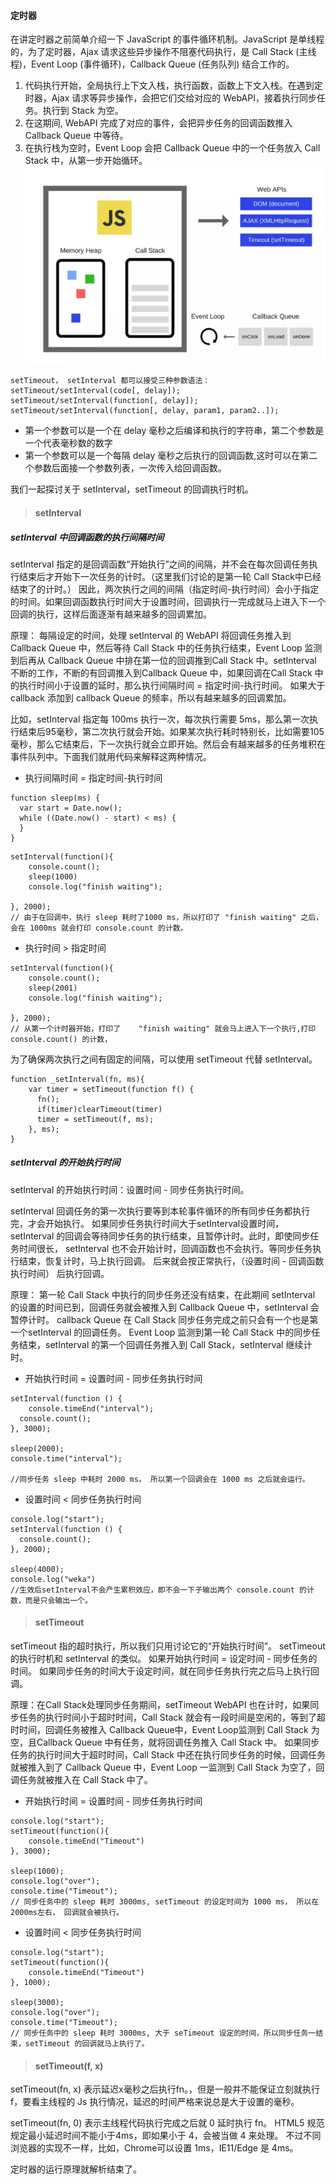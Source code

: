 #### 定时器

在讲定时器之前简单介绍一下 JavaScript 的事件循环机制。JavaScript 是单线程的，为了定时器，Ajax 请求这些异步操作不阻塞代码执行，是 Call Stack (主线程)，Event Loop (事件循环)，Callback Queue (任务队列) 结合工作的。

1. 代码执行开始，全局执行上下文入栈，执行函数，函数上下文入栈。在遇到定时器，Ajax 请求等异步操作，会把它们交给对应的 WebAPI，接着执行同步任务。执行到 Stack 为空。
2. 在这期间, WebAPI 完成了对应的事件，会把异步任务的回调函数推入 Callback Queue 中等待。
3. 在执行栈为空时，Event Loop 会把 Callback Queue 中的一个任务放入 Call Stack 中，从第一步开始循环。
![事件机制](../image/知识点总结/定时器/Event-Loop.png)
```
setTimeout， setInterval 都可以接受三种参数语法：
setTimeout/setInterval(code[, delay]); 
setTimeout/setInterval(function[, delay]); 
setTimeout/setInterval(function[, delay, param1, param2..]); 
```
* 第一个参数可以是一个在 delay 毫秒之后编译和执行的字符串，第二个参数是一个代表毫秒数的数字
* 第一个参数可以是一个每隔 delay 毫秒之后执行的回调函数,这时可以在第二个参数后面接一个参数列表，一次传入给回调函数。


我们一起探讨关于 setInterval，setTimeout 的回调执行时机。

> #### setInterval
##### setInterval 中回调函数的执行间隔时间
setInterval 指定的是回调函数“开始执行”之间的间隔，并不会在每次回调任务执行结束后才开始下一次任务的计时。（这里我们讨论的是第一轮 Call Stack中已经结束了的计时。）
因此，两次执行之间的间隔（指定时间-执行时间）会小于指定的时间。如果回调函数执行时间大于设置时间，回调执行一完成就马上进入下一个回调的执行，这样后面逐渐有越来越多的回调累加。

原理： 每隔设定的时间，处理 setInterval 的 WebAPI 将回调任务推入到 Callback Queue 中，然后等待 Call Stack 中的任务执行结束，Event Loop 监测到后再从 Callback Queue 中排在第一位的回调推到Call Stack 中。setInterval 不断的工作，不断的有回调推入到Callback Queue 中，如果回调在Call Stack 中的执行时间小于设置的延时，那么执行间隔时间 = 指定时间-执行时间。 如果大于 callback 添加到 callback Queue 的频率，所以有越来越多的回调累加。

比如，setInterval 指定每 100ms 执行一次，每次执行需要 5ms，那么第一次执行结束后95毫秒，第二次执行就会开始。如果某次执行耗时特别长，比如需要105毫秒，那么它结束后，下一次执行就会立即开始。然后会有越来越多的任务堆积在事件队列中。下面我们就用代码来解释这两种情况。

* 执行间隔时间 = 指定时间-执行时间
```
function sleep(ms) {
  var start = Date.now();
  while ((Date.now() - start) < ms) {
  }
}
```
```
setInterval(function(){
	console.count(); 
	sleep(1000)
	console.log("finish waiting"); 

}, 2000);	
// 由于在回调中，执行 sleep 耗时了1000 ms，所以打印了 "finish waiting" 之后，会在 1000ms 就会打印 console.count 的计数。
```
* 执行时间 > 指定时间
```
setInterval(function(){
	console.count(); 
	sleep(2001)
	console.log("finish waiting"); 

}, 2000);	
// 从第一个计时器开始，打印了	"finish waiting" 就会马上进入下一个执行,打印 console.count() 的计数，
```


为了确保两次执行之间有固定的间隔，可以使用 setTimeout 代替 setInterval。
```
function _setInterval(fn, ms){
	var timer = setTimeout(function f() {
	  fn();
	  if(timer)clearTimeout(timer)
	  timer = setTimeout(f, ms);
	}, ms);	 
}
```

##### setInterval 的开始执行时间

setInterval 的开始执行时间：设置时间 - 同步任务执行时间。

setInterval 回调任务的第一次执行要等到本轮事件循环的所有同步任务都执行完，才会开始执行。 如果同步任务执行时间大于setInterval设置时间，setInterval 的回调会等待同步任务的执行结束，且暂停计时。此时，即使同步任务时间很长， setInterval 也不会开始计时，回调函数也不会执行。等同步任务执行结束，恢复计时，马上执行回调。 后来就会按正常执行，（设置时间 - 回调函数执行时间） 后执行回调。

原理： 
第一轮 Call Stack 中执行的同步任务还没有结束，在此期间 setInterval 的设置的时间已到，回调任务就会被推入到 Callback Queue 中，setInterval 会暂停计时。
callback Queue 在 Call Stack 同步任务完成之前只会有一个也是第一个setInterval 的回调任务。
Event Loop 监测到第一轮 Call Stack 中的同步任务结束，setInterval 的第一个回调任务推入到 Call Stack，setInterval 继续计时。

* 开始执行时间 = 设置时间 - 同步任务执行时间
```
setInterval(function () {
	console.timeEnd("interval");
  console.count(); 
}, 3000);

sleep(2000);
console.time("interval");

//同步任务 sleep 中耗时 2000 ms。 所以第一个回调会在 1000 ms 之后就会运行。
```
* 设置时间 < 同步任务执行时间
```
console.log("start");
setInterval(function () {
  console.count(); 
}, 2000);

sleep(4000);
console.log("weka")
//生效后setInterval不会产生累积效应，即不会一下子输出两个 console.count 的计数，而是只会输出一个。	

```

> #### setTimeout
setTimeout 指的超时执行，所以我们只用讨论它的“开始执行时间”。 setTimeout 的执行时机和 setInterval 的类似。 如果开始执行时间 = 设定时间 - 同步任务的时间。 如果同步任务的时间大于设定时间，就在同步任务执行完之后马上执行回调。

原理：在Call Stack处理同步任务期间，setTimeout WebAPI 也在计时，如果同步任务的执行时间小于超时时间，Call Stack 就会有一段时间是空闲的，等到了超时时间，回调任务被推入 Callback Queue中，Event Loop监测到 Call Stack 为空，且Callback Queue 中有任务，就将回调任务推入 Call Stack 中。 
如果同步任务的执行时间大于超时时间，Call Stack 中还在执行同步任务的时候，回调任务就被推入到了 Callback Queue 中，Event Loop 一监测到 Call Stack 为空了，回调任务就被推入在 Call Stack 中了。

* 开始执行时间 = 设置时间 - 同步任务执行时间
```
console.log("start");
setTimeout(function(){
	console.timeEnd("Timeout")	
}, 3000);

sleep(1000);
console.log("over");
console.time("Timeout");
// 同步任务中的 sleep 耗时 3000ms, setTimeout 的设定时间为 1000 ms， 所以在2000ms左右， 回调就会被执行。
```
* 设置时间 < 同步任务执行时间
```
console.log("start");
setTimeout(function(){
	console.timeEnd("Timeout")	
}, 1000);

sleep(3000);
console.log("over");
console.time("Timeout");
// 同步任务中的 sleep 耗时 3000ms, 大于 seTimeout 设定的时间，所以同步任务一结束，setTimeout 的回调就马上执行了。
```

> #### setTimeout(f, x)

setTimeout(fn, x) 表示延迟x毫秒之后执行fn。，但是一般并不能保证立刻就执行 f，要看主线程的 Js 执行情况，延迟的时间严格来说总是大于设置的毫秒。

setTimeout(fn, 0) 表示主线程代码执行完成之后就 0 延时执行 fn。
HTML5 规范规定最小延迟时间不能小于4ms，即如果小于 4，会被当做 4 来处理。 不过不同浏览器的实现不一样，比如，Chrome可以设置 1ms，IE11/Edge 是 4ms。

定时器的运行原理就解析结束了。

